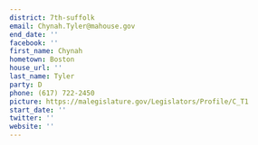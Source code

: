 ```yaml
---
district: 7th-suffolk
email: Chynah.Tyler@mahouse.gov
end_date: ''
facebook: ''
first_name: Chynah
hometown: Boston
house_url: ''
last_name: Tyler
party: D
phone: (617) 722-2450
picture: https://malegislature.gov/Legislators/Profile/C_T1
start_date: ''
twitter: ''
website: ''
---
```

